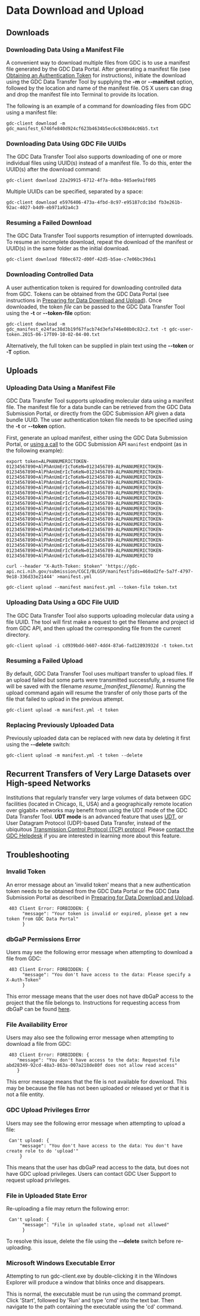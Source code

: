 # Data Download and Upload

## Downloads

### Downloading Data Using a Manifest File

A convenient way to download multiple files from GDC is to use a manifest file generated by the GDC Data Portal. After generating a manifest file (see [Obtaining an Authentication Token](Preparing_for_Data_Download_and_Upload.md#obtaining-an-authentication-token) for instructions), initiate the download using the GDC Data Transfer Tool by supplying the **-m** or **--manifest** option, followed by the location and name of the manifest file. OS X users can drag and drop the manifest file into Terminal to provide its location.

The following is an example of a command for downloading files from GDC using a manifest file:

	gdc-client download -m gdc_manifest_6746fe840d924cf623b4634b5ec6c630bd4c06b5.txt

### Downloading Data Using GDC File UUIDs

The GDC Data Transfer Tool also supports downloading of one or more individual files using UUID(s) instead of a manifest file. To do this, enter the UUID(s) after the download command:

	gdc-client download 22a29915-6712-4f7a-8dba-985ae9a1f005

Multiple UUIDs can be specified, separated by a space:

	gdc-client download e5976406-473a-4fbd-8c97-e95187cdc1bd fb3e261b-92ac-4027-b4d9-eb971a92a4c3

### Resuming a Failed Download

The GDC Data Transfer Tool supports resumption of interrupted downloads. To resume an incomplete download, repeat the download of the manifest or UUID(s) in the same folder as the initial download.

	gdc-client download f80ec672-d00f-42d5-b5ae-c7e06bc39da1

### Downloading Controlled Data

A user authentication token is required for downloading controlled data from GDC. Tokens can be obtained from the GDC Data Portal (see instructions in [Preparing for Data Download and Upload](Preparing_for_Data_Download_and_Upload.md)). Once downloaded, the token *file* can be passed to the GDC Data Transfer Tool using the **-t** or **--token-file** option:

	gdc-client download -m gdc_manifest_e24fac38d3b19f67facb74d3efa746e08b0c82c2.txt -t gdc-user-token.2015-06-17T09-10-02-04-00.txt

Alternatively, the full token can be supplied in plain text using the **--token** or **-T** option.

## Uploads

### Uploading Data Using a Manifest File

GDC Data Transfer Tool supports uploading molecular data using a manifest file. The manifest file for a data bundle can be retrieved from the GDC Data Submission Portal, or directly from the GDC Submission API given a data bundle UUID. The user authentication token file needs to be specified using the **-t** or **--token** option.

First, generate an upload manifest, either using the GDC Data Submission Portal, or [using a call](/API/Users_Guide/Submission.md#upload-manifest) to the GDC Submission API `manifest` endpoint (as in the following example):

```Manifest
export token=ALPHANUMERICTOKEN-01234567890+AlPhAnUmErIcToKeN=0123456789-ALPHANUMERICTOKEN-01234567890+AlPhAnUmErIcToKeN=0123456789-ALPHANUMERICTOKEN-01234567890+AlPhAnUmErIcToKeN=0123456789-ALPHANUMERICTOKEN-01234567890+AlPhAnUmErIcToKeN=0123456789-ALPHANUMERICTOKEN-01234567890+AlPhAnUmErIcToKeN=0123456789-ALPHANUMERICTOKEN-01234567890+AlPhAnUmErIcToKeN=0123456789-ALPHANUMERICTOKEN-01234567890+AlPhAnUmErIcToKeN=0123456789-ALPHANUMERICTOKEN-01234567890+AlPhAnUmErIcToKeN=0123456789-ALPHANUMERICTOKEN-01234567890+AlPhAnUmErIcToKeN=0123456789-ALPHANUMERICTOKEN-01234567890+AlPhAnUmErIcToKeN=0123456789-ALPHANUMERICTOKEN-01234567890+AlPhAnUmErIcToKeN=0123456789-ALPHANUMERICTOKEN-01234567890+AlPhAnUmErIcToKeN=0123456789-ALPHANUMERICTOKEN-01234567890+AlPhAnUmErIcToKeN=0123456789-ALPHANUMERICTOKEN-01234567890+AlPhAnUmErIcToKeN=0123456789-ALPHANUMERICTOKEN-01234567890+AlPhAnUmErIcToKeN=0123456789-ALPHANUMERICTOKEN-01234567890+AlPhAnUmErIcToKeN=0123456789-ALPHANUMERICTOKEN-01234567890+AlPhAnUmErIcToKeN=0123456789-ALPHANUMERICTOKEN-01234567890+AlPhAnUmErIcToKeN=0123456789-ALPHANUMERICTO

curl --header "X-Auth-Token: $token" 'https://gdc-api.nci.nih.gov/submission/CGCI/BLGSP/manifest?ids=460ad2fe-5a7f-4797-9e18-336d33e21444' >manifest.yml
```
```Upload
gdc-client upload --manifest manifest.yml --token-file token.txt
```

### Uploading Data Using a GDC File UUID

The GDC Data Transfer Tool also supports uploading molecular data using a file UUID. The tool will first make a request to get the filename and project id from GDC API, and then upload the corresponding file from the current directory.

	gdc-client upload -i cd939bdd-b607-4dd4-87a6-fad12893932d -t token.txt

### Resuming a Failed Upload

By default, GDC Data Transfer Tool uses multipart transfer to upload files. If an upload failed but some parts were transmitted successfully, a resume file will be saved with the filename *resume\_[manifest\_filename]*. Running the upload command again will resume the transfer of only those parts of the file that failed to upload in the previous attempt.

	gdc-client upload -m manifest.yml -t token

### Replacing Previously Uploaded Data

Previously uploaded data can be replaced with new data by deleting it first using the **--delete** switch:

	gdc-client upload -m manifest.yml -t token --delete


## Recurrent Transfers of Very Large Datasets over High-speed Networks

Institutions that regularly transfer very large volumes of data between GDC facilities (located in Chicago, IL, USA) and a geographically remote location over gigabit+ networks may benefit from using the UDT mode of the GDC Data Transfer Tool. **UDT mode** is an advanced feature that uses [UDT](http://udt.sourceforge.net/), or User Datagram Protocol (UDP)-based Data Transfer, instead of the ubiquitous [Transmission Control Protocol (TCP) protocol](https://tools.ietf.org/html/rfc793). Please <a href="https://gdc.nci.nih.gov/gdc-help-desk-submit-inquiry">contact the GDC Helpdesk</a> if you are interested in learning more about this feature.


## Troubleshooting

### Invalid Token

An error message about an &#39;invalid token&#39; means that a new authentication token needs to be obtained from the GDC Data Portal or the GDC Data Submission Portal as described in [Preparing for Data Download and Upload](Preparing_for_Data_Download_and_Upload.md).


	 403 Client Error: FORBIDDEN: {
		  "message": "Your token is invalid or expired, please get a new token from GDC Data Portal"
		  }

### dbGaP Permissions Error

Users may see the following error message when attempting to download a file from GDC:

	 403 Client Error: FORBIDDEN: {
		  "message": "You don't have access to the data: Please specify a X-Auth-Token"
		  }


This error message means that the user does not have dbGaP access to the project that the file belongs to. Instructions for requesting access from dbGaP can be found [here](https://gdc.nci.nih.gov/access-data/obtaining-access-controlled-data/registering-and-working-era-commons-and-dbgap).

### File Availability Error

Users may also see the following error message when attempting to download a file from GDC:

	 403 Client Error: FORBIDDEN: {
		"message": "You don't have access to the data: Requested file abd28349-92cd-48a3-863a-007a218de80f does not allow read access"
	  	}

This error message means that the file is not available for download. This may be because the file has not been uploaded or released yet or that it is not a file entity.

### GDC Upload Privileges Error

Users may see the following error message when attempting to upload a file:

	 Can't upload: {
		 "message": "You don't have access to the data: You don't have create role to do 'upload'"
	     }

This means that the user has dbGaP read access to the data, but does not have GDC upload privileges. Users can contact GDC User Support to request upload privileges.

### File in Uploaded State Error

Re-uploading a file may return the following error:

	 Can't upload: {
		  "message": "File in uploaded state, upload not allowed"
		  }

To resolve this issue, delete the file using the **--delete** switch before re-uploading.

### Microsoft Windows Executable Error

Attempting to run gdc-client.exe by double-clicking it in the Windows Explorer will produce a window that blinks once and disappears.

This is normal, the executable must be run using the command prompt. Click 'Start', followed by 'Run' and type 'cmd' into the text bar.  Then navigate to the path containing the executable using the 'cd' command.     
